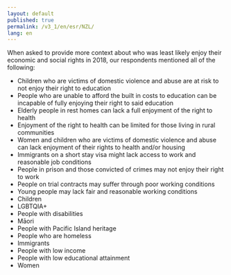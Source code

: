 ```yaml
---
layout: default
published: true
permalink: /v3_1/en/esr/NZL/
lang: en
---
```


When asked to provide more context about who was least likely enjoy their economic and social rights in 2018, our respondents mentioned all of the following:
-	Children who are victims of domestic violence and abuse are at risk to not enjoy their right to education
-	People who are unable to afford the built in costs to education can be incapable of fully enjoying their right to said education
-	Elderly people in rest homes can lack a full enjoyment of the right to health
-	Enjoyment of the right to health can be limited for those living in rural communities
-	Women and children who are victims of domestic violence and abuse can lack enjoyment of their rights to health and/or housing
-	Immigrants on a short stay visa might lack access to work and reasonable job conditions
-	People in prison and those convicted of crimes may not enjoy their right to work
-	People on trial contracts may suffer through poor working conditions
-	Young people may lack fair and reasonable working conditions
-	Children
-	LGBTQIA+
-	People with disabilities 
-	Māori 
-	People with Pacific Island heritage 
-	People who are homeless 
-	Immigrants
-	People with low income
-	People with low educational attainment
-	Women

